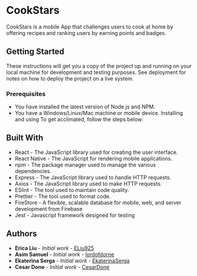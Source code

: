 # CookStars

CookStars is a mobile App that challenges users to cook at home by offering recipes and ranking users by earning points and badges.

## Getting Started

These instructions will get you a copy of the project up and running on your local machine for development and testing purposes. See deployment for notes on how to deploy the project on a live system.

### Prerequisites

-   You have installed the latest version of Node.js and NPM.
-   You have a Windows/Linux/Mac machine or mobile device.
    Installing and using
    To get acclimated, follow the steps below:

## Built With

-   React - The JavaScript library used for creating the user interface.
-   React Native - The JavaScript for rendering mobile applications.
-   npm - The package manager used to manage the various dependencies.
-   Express - The JavaScript library used to handle HTTP requests.
-   Axios - The JavaScript library used to make HTTP requests.
-   ESlint - The tool used to maintain code quality.
-   Prettier - The tool used to format code.
-   FireStore - A flexible, scalable database for mobile, web, and server development from Firebase
-   Jest - Javascript framework designed for testing

## Authors

-   **Erica Liu** - _Initial work_ - [ELiu925](https://github.com/eliu925)
-   **Asim Samuel** - _Initial work_ - [lordofdorne](https://github.com/lordofdorne)
-   **Ekaterina Serga** - _Initial work_ - [EkaterinaSerga](https://github.com/ekaterinaSerga)
-   **Cesar Done** - _Initial work_ - [CesarDone](https://github.com/cesardone)
